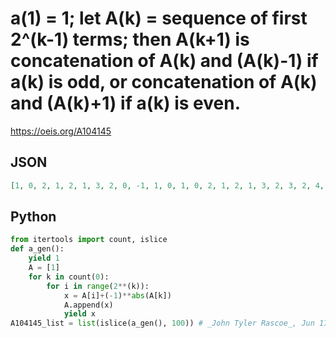 # a\(1\) \= 1; let A\(k\) \= sequence of first 2^\(k\-1\) terms; then A\(k\+1\) is concatenation of A\(k\) and \(A\(k\)\-1\) if a\(k\) is odd, or concatenation of A\(k\) and \(A\(k\)\+1\) if a\(k\) is even\.
https://oeis.org/A104145
## JSON
```JSON
[1, 0, 2, 1, 2, 1, 3, 2, 0, -1, 1, 0, 1, 0, 2, 1, 2, 1, 3, 2, 3, 2, 4, 3, 1, 0, 2, 1, 2, 1, 3, 2, 0, -1, 1, 0, 1, 0, 2, 1, -1, -2, 0, -1, 0, -1, 1, 0, 1, 0, 2, 1, 2, 1, 3, 2, 0, -1, 1, 0, 1, 0, 2, 1, 0, -1, 1, 0, 1, 0, 2, 1, -1, -2, 0, -1, 0, -1, 1, 0, 1, 0, 2, 1, 2, 1, 3, 2, 0, -1, 1, 0, 1, 0, 2, 1, -1, -2, 0, -1, 0, -1, 1, 0, -2, -3, -1, -2, -1, -2, 0, -1, 0, -1, 1]
```
## Python
```Python
from itertools import count, islice
def a_gen():
    yield 1
    A = [1]
    for k in count(0):
        for i in range(2**(k)):
            x = A[i]+(-1)**abs(A[k])
            A.append(x)
            yield x
A104145_list = list(islice(a_gen(), 100)) # _John Tyler Rascoe_, Jun 17 2024
```
